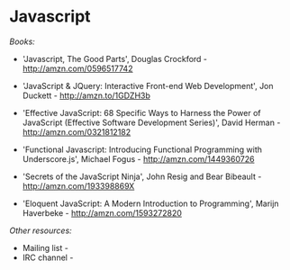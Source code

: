 Javascript
==========

*Books:*

- 'Javascript, The Good Parts', Douglas Crockford - http://amzn.com/0596517742

- 'JavaScript & JQuery: Interactive Front-end Web Development', Jon Duckett - http://amzn.to/1GDZH3b

- 'Effective JavaScript: 68 Specific Ways to Harness the Power of JavaScript (Effective Software Development Series)',  David Herman - http://amzn.com/0321812182

- 'Functional Javascript: Introducing Functional Programming with Underscore.js', Michael Fogus - http://amzn.com/1449360726 

- 'Secrets of the JavaScript Ninja', John Resig and Bear Bibeault - http://amzn.com/193398869X

- 'Eloquent JavaScript: A Modern Introduction to Programming', Marijn Haverbeke - http://amzn.com/1593272820

*Other resources:*

- Mailing list -
- IRC channel -
